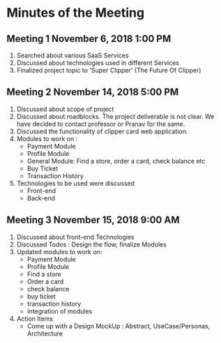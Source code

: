 # Minutes of the Meeting

## Meeting 1 November 6, 2018 1:00 PM
1. Searched about various SaaS Services
2. Discussed about technologies used in different Services
3. Finalized project topic to 'Super Clipper' (The Future Of Clipper)


## Meeting 2 November 14, 2018 5:00 PM
1. Discussed about scope of project
2. Discussed about roadblocks. The project deliverable is not clear.
   We have decided to contact professor or Pranav for the same.
3. Discussed the functionality of clipper card web application.
4. Modules to work on :
    * Payment Module
    * Profile Module
    * General Module: Find a store, order a card, check balance etc
    * Buy Ticket
    * Transaction History
5. Technologies to be used were discussed
    * Front-end
    * Back-end

## Meeting 3 November 15, 2018 9:00 AM
1. Discussed about front-end Technologies
2. Discussed Todos : Design the flow, finalize Modules
3. Updated modules to work on:
    * Payment Module
    * Profile Module
    * Find a store
    * Order a card
    * check balance
    * buy ticket
    * transaction history
    * Integration of modules
4. Action Items
    * Come up with a Design MockUp : Abstract, UseCase/Personas, Architecture
